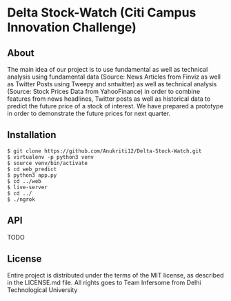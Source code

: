# Delta Stock-Watch (Citi Campus Innovation Challenge)

## About

The main idea of our project is to use fundamental as well as technical analysis using fundamental data (Source: News Articles from Finviz as well as Twitter Posts using Tweepy and sntwitter) as well as technical analysis (Source: Stock Prices Data from YahooFinance) in order to combine features from news headlines, Twitter posts as well as historical data to predict the future price of a stock of interest. We have prepared a prototype in order to demonstrate the future prices for next quarter.

## Installation

```shell
$ git clone https://github.com/Anukriti12/Delta-Stock-Watch.git
$ virtualenv -p python3 venv
$ source venv/bin/activate
$ cd web_predict
$ python3 app.py
$ cd ../web
$ live-server
$ cd ../
$ ./ngrok
```

## API

TODO

## License

Entire project is distributed under the terms of the MIT license, as described in the LICENSE.md file. All rights goes to Team Infersome from Delhi Technological University
